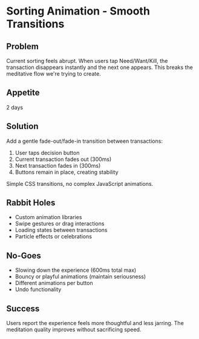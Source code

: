 # Sorting Animation - Smooth Transitions

## Problem
Current sorting feels abrupt. When users tap Need/Want/Kill, the transaction disappears instantly and the next one appears. This breaks the meditative flow we're trying to create.

## Appetite
2 days

## Solution
Add a gentle fade-out/fade-in transition between transactions:
1. User taps decision button
2. Current transaction fades out (300ms)
3. Next transaction fades in (300ms)
4. Buttons remain in place, creating stability

Simple CSS transitions, no complex JavaScript animations.

## Rabbit Holes
- Custom animation libraries
- Swipe gestures or drag interactions
- Loading states between transactions
- Particle effects or celebrations

## No-Goes
- Slowing down the experience (600ms total max)
- Bouncy or playful animations (maintain seriousness)
- Different animations per button
- Undo functionality

## Success
Users report the experience feels more thoughtful and less jarring. The meditation quality improves without sacrificing speed.